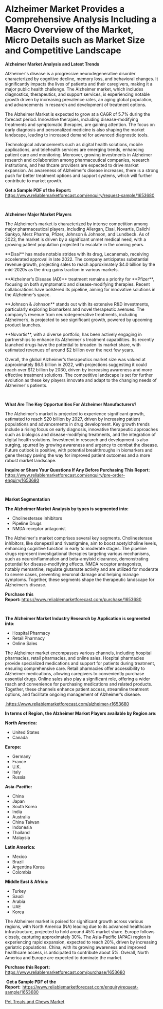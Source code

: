 <p><h1>Alzheimer Market Provides a Comprehensive Analysis Including a Macro Overview of the Market, Micro Details such as Market Size and Competitive Landscape</h1></p><p><strong>Alzheimer Market Analysis and Latest Trends</strong></p>
<p><p>Alzheimer's disease is a progressive neurodegenerative disorder characterized by cognitive decline, memory loss, and behavioral changes. It significantly impacts the lives of patients and their caregivers, making it a major public health challenge. The Alzheimer market, which includes diagnostics, therapeutics, and support services, is experiencing notable growth driven by increasing prevalence rates, an aging global population, and advancements in research and development of treatment options.</p><p>The Alzheimer Market is expected to grow at a CAGR of 5.7% during the forecast period. Innovative therapies, including disease-modifying treatments and symptomatic therapies, are gaining attention. The focus on early diagnosis and personalized medicine is also shaping the market landscape, leading to increased demand for advanced diagnostic tools.</p><p>Technological advancements such as digital health solutions, mobile applications, and telehealth services are emerging trends, enhancing patient care and monitoring. Moreover, growing investments in Alzheimer research and collaboration among pharmaceutical companies, research institutions, and healthcare providers are expected to drive market expansion. As awareness of Alzheimer’s disease increases, there is a strong push for better treatment options and support systems, which will further contribute to market growth.</p></p>
<p><strong>Get a Sample PDF of the Report:&nbsp;</strong> <a href="https://www.reliablemarketforecast.com/enquiry/request-sample/1653680?utm_campaign=3174&utm_medium=2&utm_source=Github&utm_content=ia&utm_term=05032025&utm_id=alzheimer">https://www.reliablemarketforecast.com/enquiry/request-sample/1653680</a></p>
<p>&nbsp;</p>
<p><strong>Alzheimer Major Market Players</strong></p>
<p><p>The Alzheimer’s market is characterized by intense competition among major pharmaceutical players, including Allergan, Eisai, Novartis, Daiichi Sankyo, Merz Pharma, Pfizer, Johnson & Johnson, and Lundbeck. As of 2023, the market is driven by a significant unmet medical need, with a growing patient population projected to escalate in the coming years.</p><p>**Eisai** has made notable strides with its drug, Lecanemab, receiving accelerated approval in late 2022. The company anticipates substantial revenue growth, projecting sales to reach approximately $4.0 billion by the mid-2020s as the drug gains traction in various markets.</p><p>**Alzheimer's Disease (AD)** treatment remains a priority for **Pfizer**, focusing on both symptomatic and disease-modifying therapies. Recent collaborations have bolstered its pipeline, aiming for innovative solutions in the Alzheimer’s space.</p><p>**Johnson & Johnson** stands out with its extensive R&D investments, particularly exploring biomarkers and novel therapeutic avenues. The company’s revenue from neurodegenerative treatments, including Alzheimer’s, is projected to see significant growth, powered by upcoming product launches.</p><p>**Novartis**, with a diverse portfolio, has been actively engaging in partnerships to enhance its Alzheimer's treatment capabilities. Its recently launched drugs have the potential to broaden its market share, with estimated revenues of around $2 billion over the next few years.</p><p>Overall, the global Alzheimer’s therapeutics market size was valued at approximately $6.5 billion in 2022, with projections suggesting it could reach over $12 billion by 2030, driven by increasing awareness and more effective treatment solutions. The competitive landscape is set for further evolution as these key players innovate and adapt to the changing needs of Alzheimer's patients.</p></p>
<p>&nbsp;</p>
<p><strong>What Are The Key Opportunities For Alzheimer Manufacturers?</strong></p>
<p><p>The Alzheimer's market is projected to experience significant growth, estimated to reach $20 billion by 2027, driven by increasing patient populations and advancements in drug development. Key growth trends include a rising focus on early diagnosis, innovative therapeutic approaches such as biologics and disease-modifying treatments, and the integration of digital health solutions. Investment in research and development is also surging, spurred by growing awareness and urgency to combat the disease. Future outlook is positive, with potential breakthroughs in biomarkers and gene therapy paving the way for improved patient outcomes and a more robust market landscape.</p></p>
<p><strong>Inquire or Share Your Questions If Any Before Purchasing This Report:</strong> <a href="https://www.reliablemarketforecast.com/enquiry/pre-order-enquiry/1653680?utm_campaign=3174&utm_medium=2&utm_source=Github&utm_content=ia&utm_term=05032025&utm_id=alzheimer">https://www.reliablemarketforecast.com/enquiry/pre-order-enquiry/1653680</a></p>
<p>&nbsp;</p>
<p><strong>Market Segmentation</strong></p>
<p><strong>The Alzheimer Market Analysis by types is segmented into:</strong></p>
<p><ul><li>Cholinesterase inhibitors</li><li>Pipeline Drugs</li><li>NMDA receptor antagonist</li></ul></p>
<p><p>The Alzheimer's market comprises several key segments. Cholinesterase inhibitors, like donepezil and rivastigmine, aim to boost acetylcholine levels, enhancing cognitive function in early to moderate stages. The pipeline drugs represent investigational therapies targeting various mechanisms, such as neuroinflammation and beta-amyloid clearance, demonstrating potential for disease-modifying effects. NMDA receptor antagonists, notably memantine, regulate glutamate activity and are utilized for moderate to severe cases, preventing neuronal damage and helping manage symptoms. Together, these segments shape the therapeutic landscape for Alzheimer’s disease.</p></p>
<p><strong>Purchase this Report:&nbsp;</strong><a href="https://www.reliablemarketforecast.com/purchase/1653680?utm_campaign=3174&utm_medium=2&utm_source=Github&utm_content=ia&utm_term=05032025&utm_id=alzheimer">https://www.reliablemarketforecast.com/purchase/1653680</a></p>
<p>&nbsp;</p>
<p><strong>The Alzheimer Market Industry Research by Application is segmented into:</strong></p>
<p><ul><li>Hospital Pharmacy</li><li>Retail Pharmacy</li><li>Online Sales</li></ul></p>
<p><p>The Alzheimer market encompasses various channels, including hospital pharmacies, retail pharmacies, and online sales. Hospital pharmacies provide specialized medications and support for patients during treatment, ensuring comprehensive care. Retail pharmacies offer accessibility to Alzheimer medications, allowing caregivers to conveniently purchase essential drugs. Online sales also play a significant role, offering a wider reach and convenience for purchasing medications and related products. Together, these channels enhance patient access, streamline treatment options, and facilitate ongoing management of Alzheimer’s disease.</p></p>
<p><a href="https://www.reliablemarketforecast.com/alzheimer-r1653680?utm_campaign=3174&utm_medium=2&utm_source=Github&utm_content=ia&utm_term=05032025&utm_id=alzheimer">&nbsp;https://www.reliablemarketforecast.com/alzheimer-r1653680</a></p>
<p><strong>In terms of Region, the Alzheimer Market Players available by Region are:</strong></p>
<p>
    <p> <strong> North America: </strong>
        <ul>
            <li>United States</li>
            <li>Canada</li>
        </ul>
        </p> 
    <p> <strong> Europe: </strong>
        <ul>
            <li>Germany</li>
            <li>France</li>
            <li>U.K.</li>
            <li>Italy</li>
            <li>Russia</li>
        </ul>
        </p> 
    <p> <strong> Asia-Pacific: </strong>
        <ul>
            <li>China</li>
            <li>Japan</li>
            <li>South Korea</li>
            <li>India</li>
            <li>Australia</li>
            <li>China Taiwan</li>
            <li>Indonesia</li>
            <li>Thailand</li>
            <li>Malaysia</li>
        </ul>
        </p> 
    <p> <strong> Latin America: </strong>
        <ul>
            <li>Mexico</li>
            <li>Brazil</li>
            <li>Argentina Korea</li>
            <li>Colombia</li>
        </ul>
        </p> 
    <p> <strong> Middle East & Africa: </strong>
        <ul>
            <li>Turkey</li>
            <li>Saudi</li>
            <li>Arabia</li>
            <li>UAE</li>
            <li>Korea</li>
        </ul>
    </p>
    </p>
<p><p>The Alzheimer market is poised for significant growth across various regions, with North America (NA) leading due to its advanced healthcare infrastructure, projected to hold around 45% market share. Europe follows closely, capturing approximately 30%. The Asia-Pacific (APAC) region is experiencing rapid expansion, expected to reach 20%, driven by increasing geriatric populations. China, with its growing awareness and improved healthcare access, is anticipated to contribute about 5%. Overall, North America and Europe are expected to dominate the market.</p></p>
<p><strong>Purchase this Report: </strong><a href="https://www.reliablemarketforecast.com/purchase/1653680?utm_campaign=3174&utm_medium=2&utm_source=Github&utm_content=ia&utm_term=05032025&utm_id=alzheimer">https://www.reliablemarketforecast.com/purchase/1653680</a></p>
<p>&nbsp;<strong>Get a Sample PDF of the Report:&nbsp;&nbsp;</strong><a href="https://www.reliablemarketforecast.com/enquiry/request-sample/1653680?utm_campaign=3174&utm_medium=2&utm_source=Github&utm_content=ia&utm_term=05032025&utm_id=alzheimer">https://www.reliablemarketforecast.com/enquiry/request-sample/1653680</a></p>
<p><strong></strong></p>
<p><p><a href="https://github.com/shadnfamoza/Market-Research-Report-List-1/blob/main/pet-treats-and-chews-market.md?utm_campaign=3174&utm_medium=2&utm_source=Github&utm_content=ia&utm_term=05032025&utm_id=alzheimer">Pet Treats and Chews Market</a></p></p>